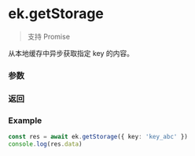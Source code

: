 # ek.getStorage

> <Icon type="success" /> 支持 Promise

从本地缓存中异步获取指定 key 的内容。

### 参数

<Props :data="props" options />

### 返回

<Results :data="results" />

### Example

```ts
const res = await ek.getStorage({ key: 'key_abc' })
console.log(res.data)
```

<script setup>
const props = [
    {
        name: "key", 
        type: "string",
        default: "",
        required: true, 
        desc: "本地缓存中指定的 key"
    },
]

const results = [
  {
    name: 'data',
    type: 'any',
    desc: 'key 对应的内容'
  },
]
</script>
